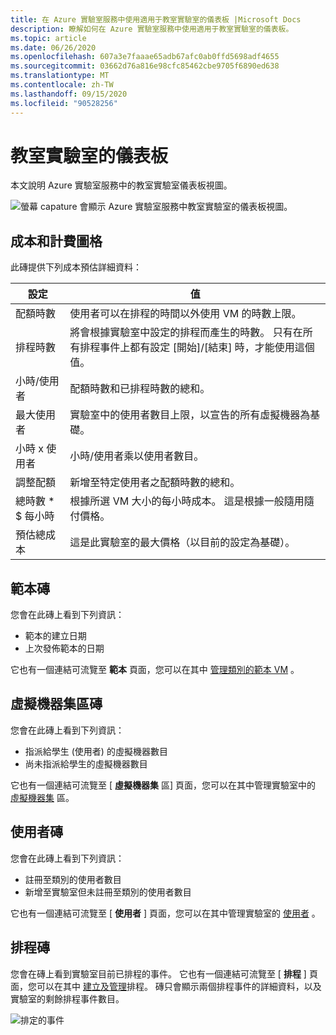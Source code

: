 ```yaml
---
title: 在 Azure 實驗室服務中使用適用于教室實驗室的儀表板 |Microsoft Docs
description: 瞭解如何在 Azure 實驗室服務中使用適用于教室實驗室的儀表板。
ms.topic: article
ms.date: 06/26/2020
ms.openlocfilehash: 607a3e7faaae65adb67afc0ab0ffd5698adf4655
ms.sourcegitcommit: 03662d76a816e98cfc85462cbe9705f6890ed638
ms.translationtype: MT
ms.contentlocale: zh-TW
ms.lasthandoff: 09/15/2020
ms.locfileid: "90528256"
---
```

# <a name="dashboard-for-classroom-labs"></a>教室實驗室的儀表板
本文說明 Azure 實驗室服務中的教室實驗室儀表板視圖。 

![螢幕 capature 會顯示 Azure 實驗室服務中教室實驗室的儀表板視圖。](./media/use-dashboard/dashboard.png)

## <a name="costs-and-billing-tile"></a>成本和計費圖格
此磚提供下列成本預估詳細資料：

| 設定 | 值 | 
| ------- | ----- | 
| 配額時數 | 使用者可以在排程的時間以外使用 VM 的時數上限。 |
| 排程時數 | 將會根據實驗室中設定的排程而產生的時數。 只有在所有排程事件上都有設定 [開始]/[結束] 時，才能使用這個值。 |
| 小時/使用者 | 配額時數和已排程時數的總和。 |
| 最大使用者 | 實驗室中的使用者數目上限，以宣告的所有虛擬機器為基礎。 |
| 小時 x 使用者 | 小時/使用者乘以使用者數目。 |
| 調整配額 | 新增至特定使用者之配額時數的總和。 |
| 總時數 * $ 每小時 | 根據所選 VM 大小的每小時成本。 這是根據一般隨用隨付價格。 |
| 預估總成本 | 這是此實驗室的最大價格（以目前的設定為基礎）。 |

## <a name="template-tile"></a>範本磚
您會在此磚上看到下列資訊：

- 範本的建立日期 
- 上次發佈範本的日期 

它也有一個連結可流覽至 **範本** 頁面，您可以在其中 [管理類別的範本 VM](how-to-create-manage-template.md) 。 

## <a name="virtual-machine-pool-tile"></a>虛擬機器集區磚

您會在此磚上看到下列資訊：

- 指派給學生 (使用者) 的虛擬機器數目
- 尚未指派給學生的虛擬機器數目

它也有一個連結可流覽至 [ **虛擬機器集** 區] 頁面，您可以在其中管理實驗室中的 [虛擬機器集](how-to-set-virtual-machine-passwords.md) 區。 

## <a name="users-tile"></a>使用者磚

您會在此磚上看到下列資訊：

- 註冊至類別的使用者數目
- 新增至實驗室但未註冊至類別的使用者數目 

它也有一個連結可流覽至 [ **使用者** ] 頁面，您可以在其中管理實驗室的 [使用者](how-to-configure-student-usage.md) 。 

## <a name="schedules-tile"></a>排程磚
您會在磚上看到實驗室目前已排程的事件。 它也有一個連結可流覽至 [ **排程** ] 頁面，您可以在其中 [建立及管理](how-to-create-schedules.md)排程。 磚只會顯示兩個排程事件的詳細資料，以及實驗室的剩餘排程事件數目。 

![排定的事件](./media/use-dashboard/scheduled-events.png)


